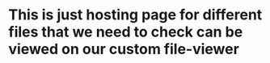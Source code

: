 # This is just hosting page for different files that we need to check can be viewed on our custom file-viewer
